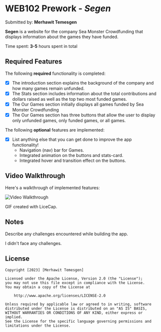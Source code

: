 # WEB102 Prework - *Segen*

Submitted by: **Merhawit Temesgen**

**Segen** is a website for the company Sea Monster Crowdfunding that displays information about the games they have funded.

Time spent: **3-5** hours spent in total

## Required Features

The following **required** functionality is completed:

* [x] The introduction section explains the background of the company and how many games remain unfunded.
* [x] The Stats section includes information about the total contributions and dollars raised as well as the top two most funded games.
* [x] The Our Games section initially displays all games funded by Sea Monster Crowdfunding
* [x] The Our Games section has three buttons that allow the user to display only unfunded games, only funded games, or all games.

The following **optional** features are implemented:

* [x] List anything else that you can get done to improve the app functionality!
    * Navigation (nav) bar for Games.
    * Integrated animation on the buttons and stats-card.
    * Integrated hover and transition effect on the buttons.

## Video Walkthrough

Here's a walkthrough of implemented features:

<img src='https://github.com/merhawit2019/web102_prework/segen.gif' title='Video Walkthrough' width='' alt='Video Walkthrough' />


GIF created with LiceCap. 

## Notes

Describe any challenges encountered while building the app.

I didn't face any challenges.

## License

    Copyright [2023] [Merhawit Temesgen]

    Licensed under the Apache License, Version 2.0 (the "License");
    you may not use this file except in compliance with the License.
    You may obtain a copy of the License at

        http://www.apache.org/licenses/LICENSE-2.0

    Unless required by applicable law or agreed to in writing, software
    distributed under the License is distributed on an "AS IS" BASIS,
    WITHOUT WARRANTIES OR CONDITIONS OF ANY KIND, either express or implied.
    See the License for the specific language governing permissions and
    limitations under the License.

